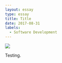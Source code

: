 ```yaml
---
layout: essay
type: essay
title: Title
date: 2017-08-31
labels:
  - Software Development
---
```


<img class="ui medium left floated image" src="../images/rtfm.png">

Testing.
